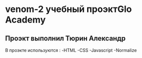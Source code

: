 # venom-2 учебный проэктGlo Academy
## Проэкт выполнил Тюрин Александр  

В проэкте используются :
-HTML
-CSS
-Javascript
-Normalize

